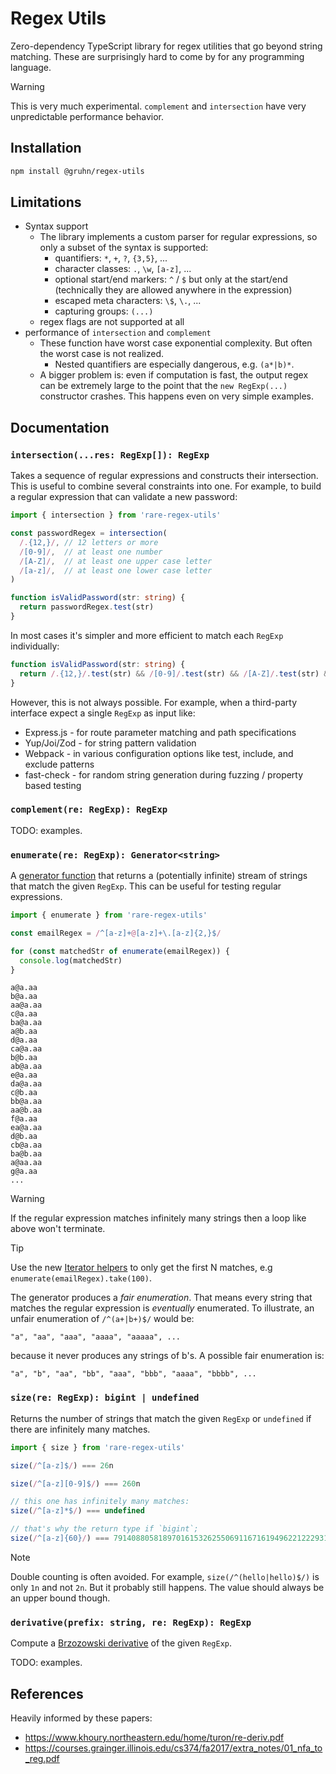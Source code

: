 # Regex Utils

Zero-dependency TypeScript library for regex utilities that go beyond string matching.
These are surprisingly hard to come by for any programming language.

> [!WARNING]
> This is very much experimental. `complement` and `intersection` have very 
> unpredictable performance behavior.

## Installation

```bash
npm install @gruhn/regex-utils
```

## Limitations

* Syntax support
  - The library implements a custom parser for regular expressions,
    so only a subset of the syntax is supported:
    - quantifiers: `*`, `+`, `?`, `{3,5}`, ...
    - character classes: `.`, `\w`, `[a-z]`, ...
    - optional start/end markers: `^` / `$` but only at the start/end
      (technically they are allowed anywhere in the expression)
    - escaped meta characters: `\$`, `\.`, ...
    - capturing groups: `(...)`
  - regex flags are not supported at all
* performance of `intersection` and `complement`
  - These function have worst case exponential complexity.
    But often the worst case is not realized.
    - Nested quantifiers are especially dangerous, e.g. `(a*|b)*`.
  - A bigger problem is: even if computation is fast,
    the output regex can be extremely large to the point that
    the `new RegExp(...)` constructor crashes.
    This happens even on very simple examples.

## Documentation

### `intersection(...res: RegExp[]): RegExp`

Takes a sequence of regular expressions and constructs their intersection.
This is useful to combine several constraints into one. 
For example, to build a regular expression that can validate a new password:

```typescript
import { intersection } from 'rare-regex-utils'

const passwordRegex = intersection(
  /.{12,}/, // 12 letters or more
  /[0-9]/,  // at least one number
  /[A-Z]/,  // at least one upper case letter   
  /[a-z]/,  // at least one lower case letter
)

function isValidPassword(str: string) {
  return passwordRegex.test(str)
}
```

In most cases it's simpler and more efficient to match each `RegExp` individually:

```typescript
function isValidPassword(str: string) {
  return /.{12,}/.test(str) && /[0-9]/.test(str) && /[A-Z]/.test(str) && /[a-z]/.test(str)
}
```

However, this is not always possible. 
For example, when a third-party interface expect a single `RegExp` as input like:
* Express.js - for route parameter matching and path specifications
* Yup/Joi/Zod - for string pattern validation
* Webpack - in various configuration options like test, include, and exclude patterns
* fast-check - for random string generation during fuzzing / property based testing

### `complement(re: RegExp): RegExp`

TODO: examples.

### `enumerate(re: RegExp): Generator<string>`

A [generator function](https://developer.mozilla.org/en-US/docs/Web/JavaScript/Reference/Statements/function*)
that returns a (potentially infinite) stream of strings that match the given `RegExp`.
This can be useful for testing regular expressions.

```typescript
import { enumerate } from 'rare-regex-utils'

const emailRegex = /^[a-z]+@[a-z]+\.[a-z]{2,}$/

for (const matchedStr of enumerate(emailRegex)) {
  console.log(matchedStr)
}
```
```
a@a.aa
b@a.aa
aa@a.aa
c@a.aa
ba@a.aa
a@b.aa
d@a.aa
ca@a.aa
b@b.aa
ab@a.aa
e@a.aa
da@a.aa
c@b.aa
bb@a.aa
aa@b.aa
f@a.aa
ea@a.aa
d@b.aa
cb@a.aa
ba@b.aa
a@aa.aa
g@a.aa
...
```

> [!WARNING]
> If the regular expression matches infinitely many strings then a loop like above won't terminate.

> [!TIP]
> Use the new [Iterator helpers](https://developer.mozilla.org/en-US/docs/Web/JavaScript/Reference/Global_Objects/Iterator/take)
> to only get the first N matches, e.g `enumerate(emailRegex).take(100)`.

The generator produces a _fair enumeration_.
That means every string that matches the regular expression is _eventually_ enumerated.
To illustrate, an unfair enumeration of `/^(a+|b+)$/` would be:
```
"a", "aa", "aaa", "aaaa", "aaaaa", ...
```
because it never produces any strings of b's.
A possible fair enumeration is:
```
"a", "b", "aa", "bb", "aaa", "bbb", "aaaa", "bbbb", ...
```

### `size(re: RegExp): bigint | undefined`

Returns the number of strings that match the given `RegExp` or `undefined` if there are infinitely many matches.

```typescript
import { size } from 'rare-regex-utils'

size(/^[a-z]$/) === 26n

size(/^[a-z][0-9]$/) === 260n

// this one has infinitely many matches:
size(/^[a-z]*$/) === undefined

// that's why the return type if `bigint`;
size(/^[a-z]{60}/) === 7914088058189701615326255069116716194962212229317838559326167922356251403772678373376n 
```

> [!NOTE]
> Double counting is often avoided. 
> For example, `size(/^(hello|hello)$/)` is only `1n` and not `2n`.
> But it probably still happens.
> The value should always be an upper bound though.

### `derivative(prefix: string, re: RegExp): RegExp`

Compute a [Brzozowski derivative](https://en.wikipedia.org/wiki/Brzozowski_derivative) of the given `RegExp`.

TODO: examples.

<!--

## Todo Utilities

* recognize regex prone to catastrophic backtracking
  - https://www.regular-expressions.info/catastrophic.html
  - https://www.youtube.com/watch?v=DDe-S3uef2w
* check equivalence of two regex or find counterexample string

-->

## References

Heavily informed by these papers:
- https://www.khoury.northeastern.edu/home/turon/re-deriv.pdf
- https://courses.grainger.illinois.edu/cs374/fa2017/extra_notes/01_nfa_to_reg.pdf
